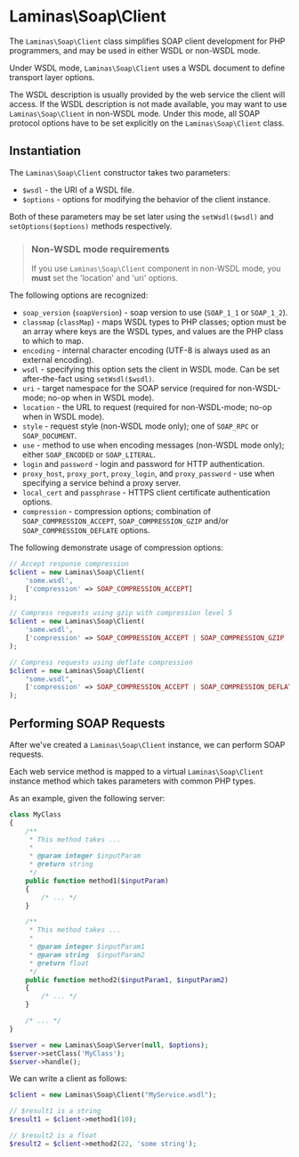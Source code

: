 # Laminas\\Soap\\Client

The `Laminas\Soap\Client` class simplifies SOAP client development for PHP
programmers, and may be used in either WSDL or non-WSDL mode.

Under WSDL mode, `Laminas\Soap\Client` uses a WSDL document to define transport
layer options.

The WSDL description is usually provided by the web service the client will
access.  If the WSDL description is not made available, you may want to use
`Laminas\Soap\Client` in non-WSDL mode. Under this mode, all SOAP protocol options
have to be set explicitly on the `Laminas\Soap\Client` class.

## Instantiation

The `Laminas\Soap\Client` constructor takes two parameters:

- `$wsdl` - the URI of a WSDL file.
- `$options` - options for modifying the behavior of the client instance.

Both of these parameters may be set later using the `setWsdl($wsdl)` and
`setOptions($options)` methods respectively.

> ### Non-WSDL mode requirements
>
> If you use `Laminas\Soap\Client` component in non-WSDL mode, you **must** set the
> 'location' and 'uri' options.

The following options are recognized:

- `soap_version` (`soapVersion`) - soap version to use (`SOAP_1_1` or
  `SOAP_1_2`).
- `classmap` (`classMap`) - maps WSDL types to PHP classes; option must be an
  array where keys are the WSDL types, and values are the PHP class to which
  to map.
- `encoding` - internal character encoding (UTF-8 is always used as an external
  encoding).
- `wsdl` - specifying this option sets the client in WSDL mode. Can be set
  after-the-fact using `setWsdl($wsdl)`.
- `uri` - target namespace for the SOAP service (required for non-WSDL-mode;
  no-op when in WSDL mode).
- `location` - the URL to request (required for non-WSDL-mode; no-op when in
  WSDL mode).
- `style` - request style (non-WSDL mode only); one of `SOAP_RPC` or
  `SOAP_DOCUMENT`.
- `use` - method to use when encoding messages (non-WSDL mode only);
  either `SOAP_ENCODED` or `SOAP_LITERAL`.
- `login` and `password` - login and password for HTTP authentication.
- `proxy_host`, `proxy_port`, `proxy_login`, and `proxy_password` - use when
  specifying a service behind a proxy server.
- `local_cert` and `passphrase` - HTTPS client certificate authentication
  options.
- `compression` - compression options; combination of
  `SOAP_COMPRESSION_ACCEPT`, `SOAP_COMPRESSION_GZIP` and/or
  `SOAP_COMPRESSION_DEFLATE` options.

The following demonstrate usage of compression options:

```php
// Accept response compression
$client = new Laminas\Soap\Client(
    'some.wsdl',
    ['compression' => SOAP_COMPRESSION_ACCEPT]
);

// Compress requests using gzip with compression level 5
$client = new Laminas\Soap\Client(
    'some.wsdl',
    ['compression' => SOAP_COMPRESSION_ACCEPT | SOAP_COMPRESSION_GZIP | 5]
);

// Compress requests using deflate compression
$client = new Laminas\Soap\Client(
    "some.wsdl",
    ['compression' => SOAP_COMPRESSION_ACCEPT | SOAP_COMPRESSION_DEFLATE]
);
```

## Performing SOAP Requests

After we've created a `Laminas\Soap\Client` instance, we can perform SOAP requests.

Each web service method is mapped to a virtual `Laminas\Soap\Client` instance
method which takes parameters with common PHP types.

As an example, given the following server:

```php
class MyClass
{
    /**
     * This method takes ...
     *
     * @param integer $inputParam
     * @return string
     */
    public function method1($inputParam)
    {
        /* ... */
    }

    /**
     * This method takes ...
     *
     * @param integer $inputParam1
     * @param string  $inputParam2
     * @return float
     */
    public function method2($inputParam1, $inputParam2)
    {
        /* ... */
    }

    /* ... */
}

$server = new Laminas\Soap\Server(null, $options);
$server->setClass('MyClass');
$server->handle();
```

We can write a client as follows:

```php
$client = new Laminas\Soap\Client("MyService.wsdl");

// $result1 is a string
$result1 = $client->method1(10);

// $result2 is a float
$result2 = $client->method2(22, 'some string');
```
